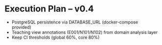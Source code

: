 # Execution Plan – v0.4

- PostgreSQL persistence via DATABASE_URL (docker-compose provided)
- Teaching view annotations (E001/N101/N102) from domain analysis layer
- Keep CI thresholds (global 60%, core 80%)

